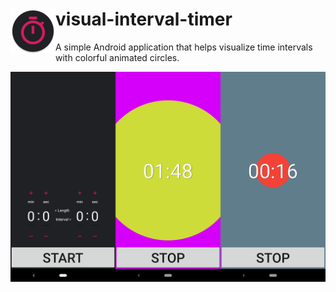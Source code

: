 
# <img src="app/src/main/res/mipmap-hdpi/ic_launcher.png" align="left">visual-interval-timer
A simple Android application that helps visualize time intervals with colorful animated circles.

![screenshots](visual-interval-timer-screenshots.png)
